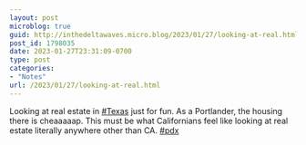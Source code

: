 ```yaml
---
layout: post
microblog: true
guid: http://inthedeltawaves.micro.blog/2023/01/27/looking-at-real.html
post_id: 1798035
date: 2023-01-27T23:31:09-0700
type: post
categories:
- "Notes"
url: /2023/01/27/looking-at-real.html
---
```

<p>Looking at real estate in <a href="https://mastodon.social/tags/Texas" class="mention hashtag" rel="tag">#<span>Texas</span></a> just for fun. As a Portlander, the housing there is cheaaaaap. This must be what Californians feel like looking at real estate literally anywhere other than CA. <a href="https://mastodon.social/tags/pdx" class="mention hashtag" rel="tag">#<span>pdx</span></a></p>
